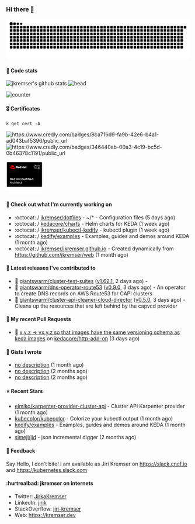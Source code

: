 ### Hi there 👋

<picture>
  <source media="(prefers-color-scheme: dark)" srcset="github-snake-dark.svg" />
  <source media="(prefers-color-scheme: light)" srcset="github-snake.svg" />
  <img alt="github-snake" src="github-snake.svg" />
</picture>

#### 📱 Code stats

![jkremser's github stats](https://github-readme-stats.vercel.app/api?username=jkremser&count_private=true&show_icons=true&hide_border=false&theme=tokyonight&title_color=5bcdec&bg_color=0d1117&border_radius=false) ![head](https://user-images.githubusercontent.com/535866/175570014-71166aaa-95f7-4a4f-869c-93a16481de4e.jpeg)



![counter](https://komarev.com/ghpvc/?username=jkremser&color=5bcdec&style=for-the-badge)

#### 🎖 Certificates
```
k get cert -A
```
<p align="left">
    <a style="text-decoration: none !important;" href="https://www.credly.com/badges/8ca716d9-fa9b-42e6-b4a1-ad043baf5396/public_url">
        <img src="https://training.linuxfoundation.org/wp-content/uploads/2022/11/CKA.png" alt="https://www.credly.com/badges/8ca716d9-fa9b-42e6-b4a1-ad043baf5396/public_url" width="110" height="110"/>
    </a>
    <a style="text-decoration: none !important;" href="https://www.credly.com/badges/346440ab-00a3-4c19-bc5d-0b46378c1191/public_url">
        <img src="https://training.linuxfoundation.org/wp-content/uploads/2022/11/CKS.png" alt="https://www.credly.com/badges/346440ab-00a3-4c19-bc5d-0b46378c1191/public_url" width="110" height="110"/>
    </a>
    <a style="text-decoration: none !important;" href="https://rhtapps.redhat.com/verify/?certId=120-194-022">
        <img src="./rhca.png" alt="https://rhtapps.redhat.com/verify/?certId=120-194-022" width="100" height="100"/>
    </a>
</p>

#### 👷 Check out what I'm currently working on

- :octocat: / [jkremser/dotfiles](https://github.com/jkremser/dotfiles) - ~/*  -  Configuration files (5 days ago)
- :octocat: / [kedacore/charts](https://github.com/kedacore/charts) - Helm charts for KEDA (1 week ago)
- :octocat: / [jkremser/kubectl-kedify](https://github.com/jkremser/kubectl-kedify) - kubectl plugin (1 week ago)
- :octocat: / [kedify/examples](https://github.com/kedify/examples) - Examples, guides and demos around KEDA (1 month ago)
- :octocat: / [jkremser/jkremser.github.io](https://github.com/jkremser/jkremser.github.io) - Created dynamically from https://github.com/jkremser/web (1 month ago)

#### 🔭 Latest releases I've contributed to

- 🎉 [giantswarm/cluster-test-suites](https://github.com/giantswarm/cluster-test-suites) ([v1.62.1](https://github.com/giantswarm/cluster-test-suites/releases/tag/v1.62.1), 2 days ago) - 
- 🎉 [giantswarm/dns-operator-route53](https://github.com/giantswarm/dns-operator-route53) ([v0.9.0](https://github.com/giantswarm/dns-operator-route53/releases/tag/v0.9.0), 3 days ago) - An operator to create DNS records on AWS Route53 for CAPI clusters
- 🎉 [giantswarm/cluster-api-cleaner-cloud-director](https://github.com/giantswarm/cluster-api-cleaner-cloud-director) ([v0.5.0](https://github.com/giantswarm/cluster-api-cleaner-cloud-director/releases/tag/v0.5.0), 3 days ago) - Cleans up the resources that are left behind by the capvcd provider

#### 🔨 My recent Pull Requests

- 💪 [x.y.z -&gt; vx.y.z so that images have the same versioning schema as keda images](https://github.com/kedacore/http-add-on/pull/1100) on [kedacore/http-add-on](https://github.com/kedacore/http-add-on) (3 days ago)

#### 📓 Gists I wrote

- [no description](https://gist.github.com/767a53a8cbc4efaebb0423c66d5e3fdb) (1 month ago)
- [no description](https://gist.github.com/3a636b3309bb1a7e45140b82d5766ae5) (2 months ago)
- [no description](https://gist.github.com/ac5044a3305fb4d057bd66af22683c3a) (2 months ago)

#### ⭐ Recent Stars

- [elmiko/karpenter-provider-cluster-api](https://github.com/elmiko/karpenter-provider-cluster-api) - Cluster API Karpenter provider (1 month ago)
- [kubecolor/kubecolor](https://github.com/kubecolor/kubecolor) - Colorize your kubectl output (1 month ago)
- [kedify/examples](https://github.com/kedify/examples) - Examples, guides and demos around KEDA (1 month ago)
- [simeji/jid](https://github.com/simeji/jid) - json incremental digger (2 months ago)

#### 💬 Feedback

Say Hello, I don't bite! I am available as Jiri Kremser on https://slack.cncf.io and https://kubernetes.slack.com


#### :hurtrealbad: jkremser on internets

- Twitter: <a href="https://twitter.com/JirkaKremser">JirkaKremser</a>
- LinkedIn: <a href="https://www.linkedin.com/in/jirik/">jirik</a>
- StackOverflow: <a href="https://stackoverflow.com/users/1594980/jiri-kremser">jiri-kremser</a>
- Web: https://kremser.dev